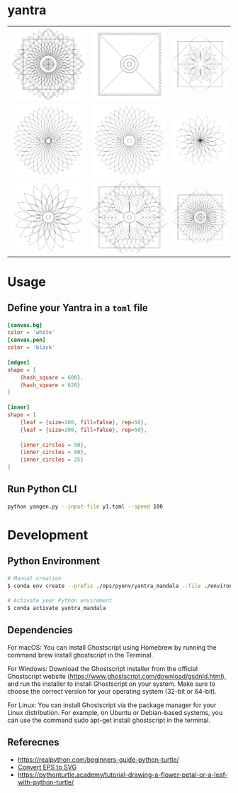 # yantra

<table>
<tbody>
    <tr>
        <td><img src="data/examples/mandala.svg" alt="example"/></td>
        <td><img src="data/examples/mandala2.svg" alt="example"/></td>
        <td><img src="data/examples/mandala3.png" alt="example"/></td>
    </tr>
    <tr>
        <td><img src="data/examples/mandala5.png" alt="example"/></td>
        <td><img src="data/examples/mandala6.png" alt="example"/></td>
        <td><img src="data/examples/mandala7.png" alt="example"/></td>
    </tr>
    <tr>
        <td><img src="data/examples/mandala8.png" alt="example"/></td>
        <td><img src="data/examples/mandala9.png" alt="example"/></td>
        <td><img src="data/examples/mandala10.png" alt="example"/></td>
    </tr>
</tbody>
</table>

# Usage
## Define your Yantra in a `toml` file

```toml
[canvas.bg]
color = 'white'
[canvas.pen]
color = 'black'

[edges]
shape = [
    {hash_square = 600},
    {hash_square = 620}
]

[inner]
shape = [
    {leaf = {size=300, fill=false}, rep=50},
    {leaf = {size=200, fill=false}, rep=50},

    {inner_circles = 90},
    {inner_circles = 60},
    {inner_circles = 25}
]
```

## Run Python CLI

```bash
python yangen.py --input-file y1.toml --speed 100
```

# Development

## Python Environment

```bash
# Manual creation
$ conda env create --prefix ./ops/pyenv/yantra_mandala --file ./environment.yml

# Activate your Python enviroment
$ conda activate yantra_mandala
```

## Dependencies

For macOS: You can install Ghostscript using Homebrew by running the command brew install ghostscript in the Terminal.

For Windows: Download the Ghostscript installer from the official Ghostscript website (https://www.ghostscript.com/download/gsdnld.html), and run the installer to install Ghostscript on your system. Make sure to choose the correct version for your operating system (32-bit or 64-bit).

For Linux: You can install Ghostscript via the package manager for your Linux distribution. For example, on Ubuntu or Debian-based systems, you can use the command sudo apt-get install ghostscript in the terminal.




## Referecnes

- https://realpython.com/beginners-guide-python-turtle/
- [Convert EPS to SVG](https://convertio.co/de/download/185a3a1681360b6814b01239e3ab84037a4e4f/)
- https://pythonturtle.academy/tutorial-drawing-a-flower-petal-or-a-leaf-with-python-turtle/
